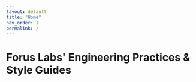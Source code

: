 ```yaml
---
layout: default
title: "Home"
nav_order: 1
permalink: /
---
```


# Forus Labs' Engineering Practices & Style Guides
